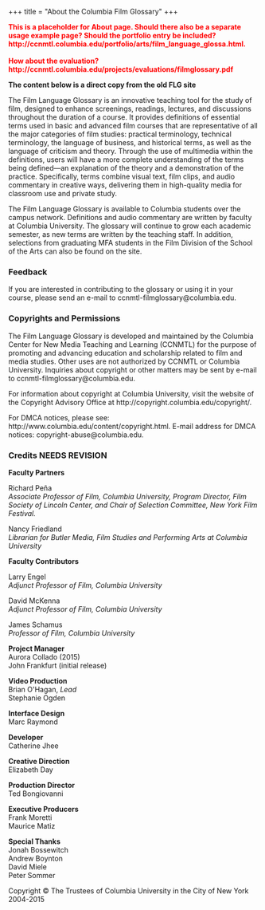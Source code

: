 +++
title = "About the Columbia Film Glossary"
+++

<p><b style="color: red">This is a placeholder for About page. Should there also be a separate usage example page? Should the portfolio entry be included? http://ccnmtl.columbia.edu/portfolio/arts/film_language_glossa.html.<br /><br />How about the evaluation? http://ccnmtl.columbia.edu/projects/evaluations/filmglossary.pdf</b></p>

<p><b>The content below is a direct copy from the old FLG site</b></p>

<p>The Film Language Glossary is an innovative teaching tool for the study of film, designed to enhance screenings, readings, lectures, and discussions throughout the duration of a course. It provides definitions of essential terms used in basic and advanced film courses that are representative of all the major categories of film studies: practical terminology, technical terminology, the language of business, and historical terms, as well as the language of criticism and theory. Through the use of multimedia within the definitions, users will have a more complete understanding of the terms being defined—an explanation of the theory and a demonstration of the practice. Specifically, terms combine visual text, film clips, and audio commentary in creative ways, delivering them in high-quality media for classroom use and private study.</p>

<p>The Film Language Glossary is available to Columbia students over the campus network. Definitions and audio commentary are written by faculty at Columbia University. The glossary will continue to grow each academic semester, as new terms are written by the teaching staff. In addition, selections from graduating MFA students in the Film Division of the School of the Arts can also be found on the site.</p>

<h3>Feedback</h3>

<p>If you are interested in contributing to the glossary or using it in your course, please send an e-mail to ccnmtl-filmglossary@columbia.edu.</p>

<h3>Copyrights and Permissions</h3>

<p>The Film Language Glossary is developed and maintained by the Columbia Center for New Media Teaching and Learning (CCNMTL) for the purpose of promoting and advancing education and scholarship related to film and media studies. Other uses are not authorized by CCNMTL or Columbia University. Inquiries about copyright or other matters may be sent by e-mail to ccnmtl-filmglossary@columbia.edu.</p>

<p>For information about copyright at Columbia University, visit the website of the Copyright Advisory Office at http://copyright.columbia.edu/copyright/.</p>

<p>For DMCA notices, please see: http://www.columbia.edu/content/copyright.html. E-mail address for DMCA notices: copyright-abuse@columbia.edu.</p>

<h3>Credits NEEDS REVISION</h3>

<p><b>Faculty Partners</b>
<p>Richard Pe&#241;a 	
<br />
<i>Associate Professor of Film, Columbia University, Program Director, Film Society of Lincoln Center, and Chair of Selection Committee, New York Film Festival. </i></p>
<p>
Nancy Friedland
<br />
<i>Librarian for Butler Media, Film Studies and Performing Arts at Columbia University</i></p></p>

<p><b>Faculty Contributors</b>
<p>Larry Engel<br />
<i>Adjunct Professor of Film, Columbia University</i></p>
<p>
David McKenna<br />
<i>Adjunct Professor of Film, Columbia University</i></p>
<p>
James Schamus<br />
<i>Professor of Film, Columbia University</i></p></p>

<p><b>Project Manager</b><br/>
Aurora Collado (2015)<br/>
John Frankfurt (initial release)</p>

<p><b>Video Production</b><br/>
Brian O'Hagan, <i>Lead</i><br />
Stephanie Ogden<br />
</p>

<p><b>Interface Design</b><br/>
Marc Raymond</p>

<p><b>Developer</b><br/>
Catherine Jhee</p>

<p><b>Creative Direction</b><br/>
Elizabeth Day</p>

<p><b>Production Director</b><br/>
Ted Bongiovanni</p>

<p><b>Executive Producers</b><br/>
Frank Moretti<br />
Maurice Matiz</p>

<p><b>Special Thanks</b><br/>
Jonah Bossewitch<br />
Andrew Boynton<br />
David Miele<br />
Peter Sommer</p>

<p>Copyright &copy; The Trustees of Columbia University in the City of New York 2004-2015</p>
